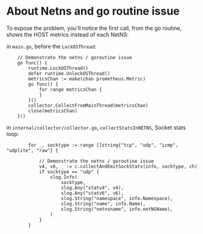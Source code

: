 # About Netns and go routine issue

To expose the problem, you'll notice the first call, from the go routine, shows the HOST metrics instead of each NetNS:

in `main.go`, before the `LockOSThread`:

```golang
    // Demonstrate the netns / goroutine issue
    go func() {
        runtime.LockOSThread()
        defer runtime.UnlockOSThread()
        metricsChan := make(chan prometheus.Metric)
        go func() {
            for range metricsChan {
            }
        }()
        collector.CollectFromMainThread(metricsChan)
        close(metricsChan)
    }()

```

in `internal/collector/collector.go`, `collectStatsInNETNS`, Socket stats loop:

```golang
        for _, socktype := range []string{"tcp", "udp", "icmp", "udplite", "raw"} {

            // Demonstrate the netns / goroutine issue
            v4, v6, _ := c.collectAndEmitSockStats(info, socktype, ch)
            if socktype == "udp" {
                slog.Info(
                    socktype,
                    slog.Any("statv4", v4),
                    slog.Any("statv6", v6),
                    slog.String("namespace", info.Namespace),
                    slog.String("name", info.Name),
                    slog.String("netnsname", info.netNSName),
                )
            }
        }
```
